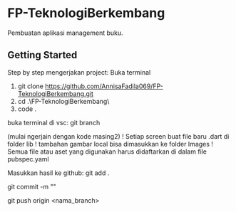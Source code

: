 # FP-TeknologiBerkembang
Pembuatan aplikasi management buku.

## Getting Started
Step by step mengerjakan project:
Buka terminal
1. git clone https://github.com/AnnisaFadila069/FP-TeknologiBerkembang.git
2. cd .\FP-TeknologiBerkembang\
3. code .

buka terminal di vsc:
git branch <nama branch>

(mulai ngerjain dengan kode masing2)
! Setiap screen buat file baru .dart di folder lib
! tambahan gambar local bisa dimasukkan ke folder Images
! Semua file atau aset yang digunakan harus didaftarkan di dalam file pubspec.yaml

Masukkan hasil ke github:
git add .

git commit -m "<isi komen perubahan>"

git push origin <nama_branch>


